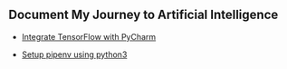 ## Document My Journey to Artificial Intelligence

- [Integrate TensorFlow with PyCharm](./docs/20180723_pycharm_tensorflow.md)

- [Setup pipenv using python3](./docs/20180731_pipenv.md)
